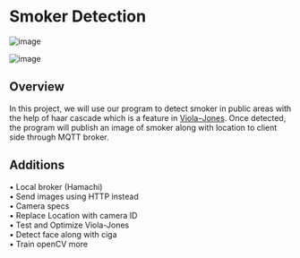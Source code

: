 # Smoker Detection
![image](https://user-images.githubusercontent.com/87508144/133792974-d911744b-b44a-4b18-8908-eeb9b2e91ff8.png)

![image](https://user-images.githubusercontent.com/87508144/133630669-221b01ff-2ae5-4846-8b42-493c7ef1291a.png)

## Overview
In this project, we will use our program to detect smoker in public areas with the help of haar cascade which is a feature in [Viola–Jones](https://en.wikipedia.org/wiki/Viola%E2%80%93Jones_object_detection_framework). Once detected, the program will publish an image of smoker along with location to client side through MQTT broker.

## Additions
• Local broker (Hamachi)  <br/>
• Send images using HTTP instead <br/>
• Camera specs  <br/>
• Replace Location with camera ID  <br/>
• Test and Optimize Viola-Jones <br/>
• Detect face along with ciga <br/>
• Train openCV more <br/>

